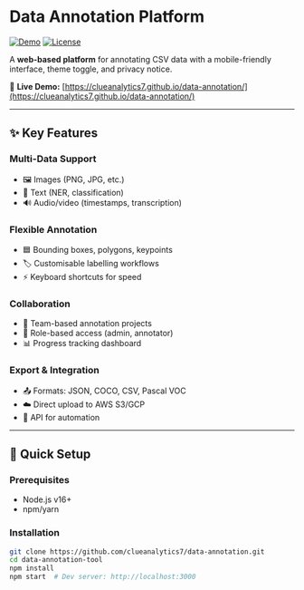 # Data Annotation Platform

[![Demo](https://img.shields.io/badge/Demo-Live-green)](https://clueanalytics7.github.io/data-annotation/) 
[![License](https://img.shields.io/badge/License-MIT-blue)](LICENSE)

A **web-based platform** for annotating CSV data with a mobile-friendly interface, theme toggle, and privacy notice. 


🔗 **Live Demo:** [https://clueanalytics7.github.io/data-annotation/](https://clueanalytics7.github.io/data-annotation/) 

---

## ✨ Key Features  

### **Multi-Data Support**  
- 🖼️ Images (PNG, JPG, etc.) 
- 📝 Text (NER, classification) 
- 🔊 Audio/video (timestamps, transcription) 

### **Flexible Annotation**  
- 🟦 Bounding boxes, polygons, keypoints 
- 🏷️ Customisable labelling workflows 
- ⚡ Keyboard shortcuts for speed 

### **Collaboration**  
- 👥 Team-based annotation projects 
- 🔐 Role-based access (admin, annotator) 
- 📊 Progress tracking dashboard 

### **Export & Integration**  
- 📤 Formats: JSON, COCO, CSV, Pascal VOC  
- ☁️ Direct upload to AWS S3/GCP 
- 🔌 API for automation 

---

## 🚀 Quick Setup  

### Prerequisites  
- Node.js v16+  
- npm/yarn  

### Installation  
```bash
git clone https://github.com/clueanalytics7/data-annotation.git
cd data-annotation-tool
npm install
npm start  # Dev server: http://localhost:3000
